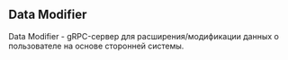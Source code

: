 ## Data Modifier
Data Modifier - gRPC-сервер для расширения/модификации данных о пользователе на основе сторонней системы.